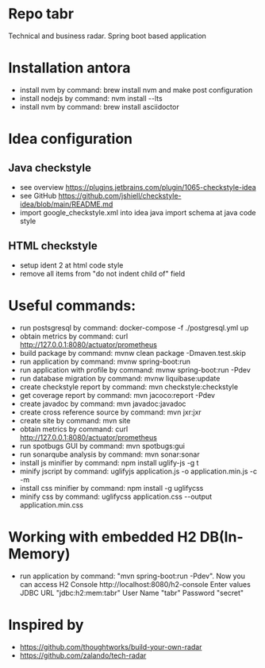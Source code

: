 # Repo tabr

Technical and business radar. Spring boot based application

# Installation antora

* install nvm by command: brew install nvm and make post configuration
* install nodejs by command: nvm install --lts
* install nvm by command: brew install asciidoctor

# Idea configuration

## Java checkstyle

* see overview https://plugins.jetbrains.com/plugin/1065-checkstyle-idea
* see GitHub https://github.com/jshiell/checkstyle-idea/blob/main/README.md
* import google_checkstyle.xml into idea java import schema at java code style

## HTML checkstyle

* setup ident 2 at html code style
* remove all items from "do not indent child of" field

# Useful commands:

* run postsgresql by command: docker-compose -f ./postgresql.yml up
* obtain metrics by command: curl http://127.0.0.1:8080/actuator/prometheus
* build package by command: mvnw clean package -Dmaven.test.skip
* run application by command: mvnw spring-boot:run
* run application with profile by command: mvnw spring-boot:run -Pdev
* run database migration by command: mvnw liquibase:update
* create checkstyle report by command: mvn checkstyle:checkstyle
* get coverage report by command: mvn jacoco:report -Pdev
* create javadoc by command: mvn javadoc:javadoc
* create cross reference source by command: mvn jxr:jxr
* create site by command: mvn site
* obtain metrics by command: curl http://127.0.0.1:8080/actuator/prometheus
* run spotbugs GUI by command: mvn spotbugs:gui
* run sonarqube analysis by command: mvn sonar:sonar
* install js minifier by command: npm install uglify-js -g t
* minify jscript by command: uglifyjs application.js -o application.min.js -c -m
* install css minifier by command: npm install -g uglifycss
* minify css by command: uglifycss application.css --output application.min.css 

# Working with embedded H2 DB(In-Memory)

* run application by command: "mvn spring-boot:run -Pdev".
  Now you can access H2 Console http://localhost:8080/h2-console
  Enter values
  JDBC URL "jdbc:h2:mem:tabr"
  User Name "tabr"
  Password "secret"

# Inspired by 
* https://github.com/thoughtworks/build-your-own-radar
* https://github.com/zalando/tech-radar

